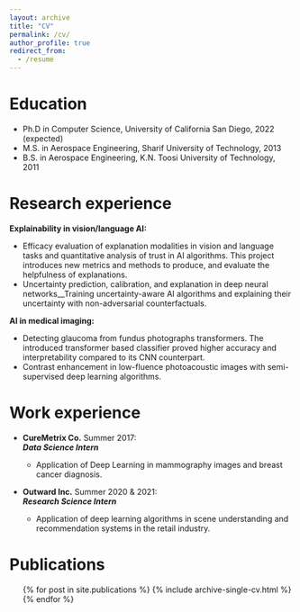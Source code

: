 ```yaml
---
layout: archive
title: "CV"
permalink: /cv/
author_profile: true
redirect_from:
  - /resume
---
```


Education
======
* Ph.D in Computer Science, University of California San Diego, 2022 (expected)
* M.S. in Aerospace Engineering, Sharif University of Technology, 2013
* B.S. in Aerospace Engineering, K.N. Toosi University of Technology, 2011

Research experience
======
__Explainability in vision/language AI:__
 * Efficacy evaluation of explanation modalities in vision and language tasks and quantitative analysis of trust in AI algorithms. This project introduces new metrics and methods to produce, and evaluate the helpfulness of explanations.
 * Uncertainty prediction, calibration, and explanation in deep neural networks__Training uncertainty-aware AI algorithms and explaining their uncertainty with non-adversarial counterfactuals. 

__AI in medical imaging:__
 * Detecting glaucoma from fundus photographs transformers. The introduced transformer based classifier proved higher accuracy and interpretability compared to its CNN counterpart.  
 * Contrast enhancement in low-fluence photoacoustic images with semi-supervised deep learning algorithms.

Work experience
======
* __CureMetrix Co.__ Summer 2017:<br />
  ___Data Science Intern___
  * Application  of Deep Learning in mammography images and breast cancer diagnosis.

* __Outward Inc.__ Summer 2020 & 2021:<br /> 
  ___Research Science Intern___
  * Application of deep learning algorithms in scene understanding and recommendation systems in the retail industry.


Publications
======
  <ul>{% for post in site.publications %}
    {% include archive-single-cv.html %}
  {% endfor %}</ul>
